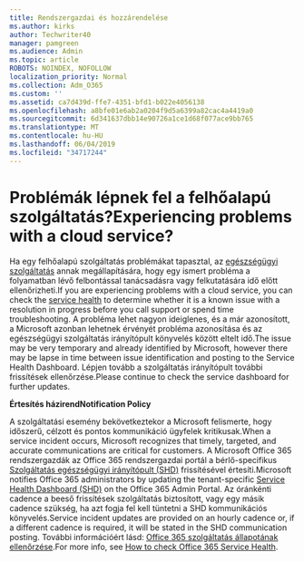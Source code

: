 ```yaml
---
title: Rendszergazdai és hozzárendelése
ms.author: kirks
author: Techwriter40
manager: pamgreen
ms.audience: Admin
ms.topic: article
ROBOTS: NOINDEX, NOFOLLOW
localization_priority: Normal
ms.collection: Adm_O365
ms.custom: ''
ms.assetid: ca7d439d-ffe7-4351-bfd1-b022e4056138
ms.openlocfilehash: a8bfe01e6ab2a0204f9d5a6399a82cac4a4419a0
ms.sourcegitcommit: 6d341637dbb14e90726a1ce1d68f077ace9bb765
ms.translationtype: MT
ms.contentlocale: hu-HU
ms.lasthandoff: 06/04/2019
ms.locfileid: "34717244"
---
```

# <a name="experiencing-problems-with-a-cloud-service"></a><span data-ttu-id="60c84-102">Problémák lépnek fel a felhőalapú szolgáltatás?</span><span class="sxs-lookup"><span data-stu-id="60c84-102">Experiencing problems with a cloud service?</span></span>

<span data-ttu-id="60c84-103">Ha egy felhőalapú szolgáltatás problémákat tapasztal, az [egészségügyi szolgáltatás](https://admin.microsoft.com/AdminPortal/Home#/servicehealth) annak megállapítására, hogy egy ismert probléma a folyamatban lévő felbontással tanácsadásra vagy felkutatására idő előtt ellenőrizheti.</span><span class="sxs-lookup"><span data-stu-id="60c84-103">If you are experiencing problems with a cloud service, you can check the [service health](https://admin.microsoft.com/AdminPortal/Home#/servicehealth) to determine whether it is a known issue with a resolution in progress before you call support or spend time troubleshooting.</span></span> <span data-ttu-id="60c84-104">A probléma lehet nagyon ideiglenes, és a már azonosított, a Microsoft azonban lehetnek érvényét probléma azonosítása és az egészségügyi szolgáltatás irányítópult könyvelés között eltelt idő.</span><span class="sxs-lookup"><span data-stu-id="60c84-104">The issue may be very temporary and already identified by Microsoft, however there may be lapse in time between issue identification and posting to the Service Health Dashboard.</span></span> <span data-ttu-id="60c84-105">Lépjen tovább a szolgáltatás irányítópult további frissítések ellenőrzése.</span><span class="sxs-lookup"><span data-stu-id="60c84-105">Please continue to check the service dashboard for further updates.</span></span>

<span data-ttu-id="60c84-106">**Értesítés házirend**</span><span class="sxs-lookup"><span data-stu-id="60c84-106">**Notification Policy**</span></span>

<span data-ttu-id="60c84-107">A szolgáltatási esemény bekövetkeztekor a Microsoft felismerte, hogy időszerű, célzott és pontos kommunikáció ügyfelek kritikusak.</span><span class="sxs-lookup"><span data-stu-id="60c84-107">When a service incident occurs, Microsoft recognizes that timely, targeted, and accurate communications are critical for customers.</span></span> <span data-ttu-id="60c84-108">A Microsoft Office 365 rendszergazdák az Office 365 rendszergazdai portál a bérlő-specifikus [Szolgáltatás egészségügyi irányítópult (SHD)](https://admin.microsoft.com/AdminPortal/Home#/servicehealth) frissítésével értesíti.</span><span class="sxs-lookup"><span data-stu-id="60c84-108">Microsoft notifies Office 365 administrators by updating the tenant-specific [Service Health Dashboard (SHD)](https://admin.microsoft.com/AdminPortal/Home#/servicehealth) on the Office 365 Admin Portal.</span></span> <span data-ttu-id="60c84-109">Az óránkénti cadence a beeső frissítések szolgáltatás biztosított, vagy egy másik cadence szükség, ha azt fogja fel kell tüntetni a SHD kommunikációs könyvelés.</span><span class="sxs-lookup"><span data-stu-id="60c84-109">Service incident updates are provided on an hourly cadence or, if a different cadence is required, it will be stated in the SHD communication posting.</span></span> <span data-ttu-id="60c84-110">További információért lásd: [Office 365 szolgáltatás állapotának ellenőrzése](https://docs.microsoft.com/en-us/office365/enterprise/view-service-health).</span><span class="sxs-lookup"><span data-stu-id="60c84-110">For more info, see [How to check Office 365 Service Health](https://docs.microsoft.com/en-us/office365/enterprise/view-service-health).</span></span>

